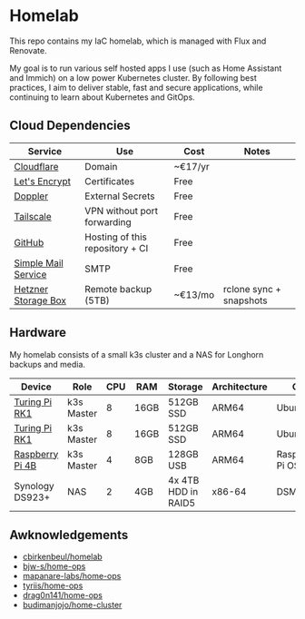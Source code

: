 # Homelab

This repo contains my IaC homelab, which is managed with Flux and Renovate.

My goal is to run various self hosted apps I use (such as Home Assistant and
Immich) on a low power Kubernetes cluster. By following best practices, I aim
to deliver stable, fast and secure applications, while continuing to learn
about Kubernetes and GitOps.

## Cloud Dependencies

| Service | Use | Cost | Notes |
| ------- | --- | ---- | ----- |
| [Cloudflare](https://www.cloudflare.com/products/registrar/) | Domain | ~€17/yr | |
| [Let's Encrypt](https://letsencrypt.org/) | Certificates | Free | |
| [Doppler](https://www.doppler.com/) | External Secrets | Free | |
| [Tailscale](https://tailscale.com/) | VPN without port forwarding | Free | |
| [GitHub](https://github.com/) | Hosting of this repository + CI | Free | |
| [Simple Mail Service](https://simplemailservice.eu) | SMTP | Free | |
| [Hetzner Storage Box](https://www.hetzner.com/storage/storage-box/bx21/) | Remote backup (5TB) | ~€13/mo | rclone sync + snapshots |

## Hardware

My homelab consists of a small k3s cluster and a NAS for Longhorn backups and media.

|  Device | Role | CPU | RAM | Storage | Architecture | OS |
| ------- | ---- | --- | --- | ------- | ------------ | -- |
| [Turing Pi RK1](https://turingpi.com/product/turing-rk1/) | k3s Master | 8 | 16GB | 512GB SSD | ARM64 | Ubuntu |
| [Turing Pi RK1](https://turingpi.com/product/turing-rk1/) | k3s Master | 8 | 16GB | 512GB SSD | ARM64 | Ubuntu |
| [Raspberry Pi 4B](https://www.raspberrypi.com/products/raspberry-pi-4-model-b/) | k3s Master | 4 | 8GB | 128GB USB | ARM64 | Raspberry Pi OS |
| Synology DS923+ | NAS | 2 | 4GB | 4x 4TB HDD in RAID5 | x86-64 | DSM |

## Awknowledgements

 - [cbirkenbeul/homelab](https://github.com/cbirkenbeul/homelab)
 - [bjw-s/home-ops](https://github.com/bjw-s/home-ops)
 - [mapanare-labs/home-ops](https://gitlab.com/mapanare-labs/mapanarenet/home-ops)
 - [tyriis/home-ops](https://github.com/tyriis/home-ops)
 - [drag0n141/home-ops](https://github.com/drag0n141/home-ops)
 - [budimanjojo/home-cluster](https://github.com/budimanjojo/home-cluster)
